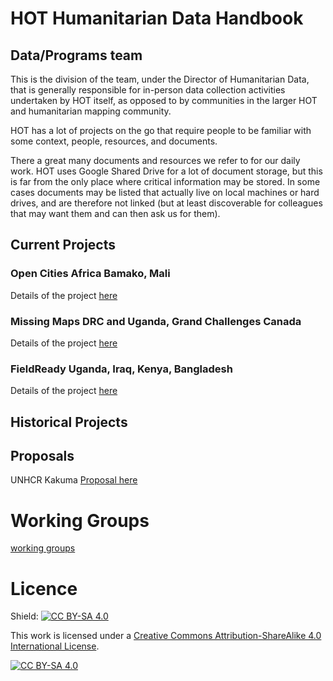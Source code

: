 # HOT Humanitarian Data Handbook

## Data/Programs team

This is the division of the team, under the Director of Humanitarian Data, that is generally responsible for in-person data collection activities undertaken by HOT itself, as opposed to by communities in the larger HOT and humanitarian mapping community.

HOT has a lot of projects on the go that require people to be familiar with some context, people, resources, and documents.

There a great many documents and resources we refer to for our daily work. HOT uses Google Shared Drive for a lot of document storage, but this is far from the only place where critical information may be stored. In some cases documents may be listed that actually live on local machines or hard drives, and are therefore not linked (but at least discoverable for colleagues that may want them and can then ask us for them).

## Current Projects

### Open Cities Africa Bamako, Mali

Details of the project [here](Projects/OCA_Bamako.md)

### Missing Maps DRC and Uganda, Grand Challenges Canada

Details of the project [here](Projects/Missing_Maps_DRC_Uganda_GCC.md)

### FieldReady Uganda, Iraq, Kenya, Bangladesh

Details of the project [here](Projects/FieldReady.md)

## Historical Projects


## Proposals
UNHCR Kakuma [Proposal here](https://drive.google.com/file/d/1KiQT5NNsjx1ixfsa5B0wmh-OFoLYgmU4/view?usp=sharing)

# Working Groups
[working groups](working_groups.md)



# Licence
Shield: [![CC BY-SA 4.0][cc-by-sa-shield]][cc-by-sa]

This work is licensed under a
[Creative Commons Attribution-ShareAlike 4.0 International License][cc-by-sa].

[![CC BY-SA 4.0][cc-by-sa-image]][cc-by-sa]

[cc-by-sa]: http://creativecommons.org/licenses/by-sa/4.0/
[cc-by-sa-image]: https://licensebuttons.net/l/by-sa/4.0/88x31.png
[cc-by-sa-shield]: https://img.shields.io/badge/License-CC%20BY--SA%204.0-lightgrey.svg
